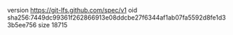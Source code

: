 version https://git-lfs.github.com/spec/v1
oid sha256:7449dc99361f262866913e08ddcbe27f6344af1ab07fa5592d8fe1d33b5ee756
size 18715
